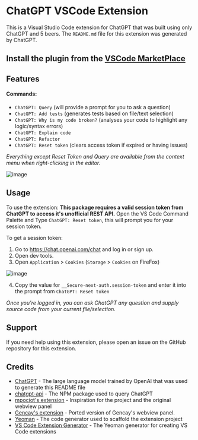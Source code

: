 # ChatGPT VSCode Extension

This is a Visual Studio Code extension for ChatGPT that was built using only ChatGPT and 5 beers.
The `README.md` file for this extension was generated by ChatGPT.

## Install the plugin from the [VSCode MarketPlace](https://marketplace.visualstudio.com/items?itemName=JayBarnes.chatgpt-vscode-plugin)

## Features
#### Commands:
- `ChatGPT: Query` (will provide a prompt for you to ask a question)
- `ChatGPT: Add tests` (generates tests based on file/text selection)
- `ChatGPT: Why is my code broken?` (analyses your code to highlight any logic/syntax errors)
- `ChatGPT: Explain code`
- `ChatGPT: Refactor`
- `ChatGPT: Reset token` (clears access token if expired or having issues)

*Everything except Reset Token and Query are available from the context menu when right-clicking in the editor.*


![image](https://user-images.githubusercontent.com/38425102/206071229-f017247e-831b-4e42-8c1a-914851da392f.png)

## Usage

To use the extension:
**This package requires a valid session token from ChatGPT to access it's unofficial REST API.**
Open the VS Code Command Palette and Type `ChatGPT: Reset token`, this will prompt you for your session token.

To get a session token:

1. Go to https://chat.openai.com/chat and log in or sign up.
2. Open dev tools.
3. Open `Application` > `Cookies` (`Storage` > `Cookies` on FireFox)
   
 ![image](https://user-images.githubusercontent.com/38425102/205900045-185c2c41-b4ff-408c-9da6-bbb606ac39c6.png)
   
4. Copy the value for `__Secure-next-auth.session-token` and enter it into the prompt from `ChatGPT: Reset token`

*Once you're logged in, you can ask ChatGPT any question and supply source code from your current file/selection.*

## Support
If you need help using this extension, please open an issue on the GitHub repository for this extension.

## Credits
- [ChatGPT](https://chat.openai.com/chat) - The large language model trained by OpenAI that was used to generate this README file
- [chatgpt-api](https://github.com/transitive-bullshit/chatgpt-api/) - The NPM package used to query ChatGPT
- [mpociot's extension](https://github.com/mpociot/chatgpt-vscode) - Inspiration for the project and the original webview panel
- [Gencay's extension](https://github.com/gencay/vscode-chatgpt) - Ported version of Gencay's webview panel.
- [Yeoman](https://yeoman.io/) - The code generator used to scaffold the extension project
- [VS Code Extension Generator](https://github.com/Microsoft/vscode-generator-code) - The Yeoman generator for creating VS Code extensions

